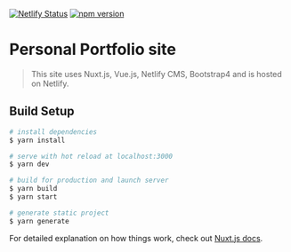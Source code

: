 [![Netlify Status](https://api.netlify.com/api/v1/badges/eed5b5fd-34d0-4630-b905-600abdbcd3b5/deploy-status)](https://app.netlify.com/sites/neveenaferrao/deploys)
[![npm version](https://badge.fury.io/js/nuxt.svg)](https://badge.fury.io/js/nuxt)
# Personal Portfolio site

> This site uses Nuxt.js, Vue.js, Netlify CMS, Bootstrap4 and is hosted on Netlify.

## Build Setup

``` bash
# install dependencies
$ yarn install

# serve with hot reload at localhost:3000
$ yarn dev

# build for production and launch server
$ yarn build
$ yarn start

# generate static project
$ yarn generate
```

For detailed explanation on how things work, check out [Nuxt.js docs](https://nuxtjs.org).
